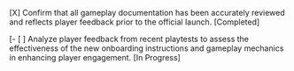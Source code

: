 [X] Confirm that all gameplay documentation has been accurately reviewed and reflects player feedback prior to the official launch. [Completed]

[- [ ] Analyze player feedback from recent playtests to assess the effectiveness of the new onboarding instructions and gameplay mechanics in enhancing player engagement. [In Progress]